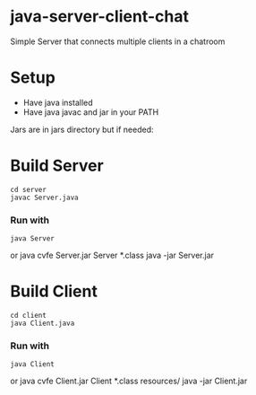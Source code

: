 java-server-client-chat
=======================

Simple Server that connects multiple clients in a chatroom

Setup
=====

- Have java installed
- Have java javac and jar in your PATH

Jars are in jars directory but if needed:

Build Server
============

    cd server
    javac Server.java

### Run with

    java Server
or
    java cvfe Server.jar Server *.class
    java -jar Server.jar
  
Build Client
============

    cd client
    java Client.java
  
### Run with

    java Client
or
    java cvfe Client.jar Client *.class resources/
    java -jar Client.jar

